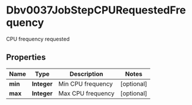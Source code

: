 

# Dbv0037JobStepCPURequestedFrequency

CPU frequency requested

## Properties

| Name | Type | Description | Notes |
|------------ | ------------- | ------------- | -------------|
|**min** | **Integer** | Min CPU frequency |  [optional] |
|**max** | **Integer** | Max CPU frequency |  [optional] |



